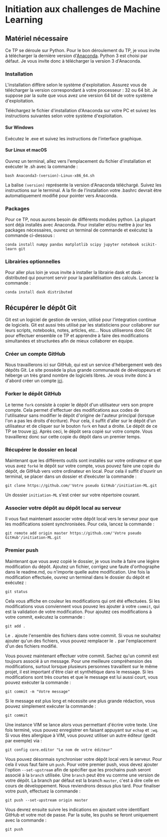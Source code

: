 # Initiation aux challenges de Machine Learning

## Matériel nécessaire

Ce TP se déroule sur Python. Pour le bon déroulement du TP, je vous invite à télécharger la dernière version d'[Anaconda](https://www.continuum.io/Downloads). Python 3 est choisi par défaut. Je vous invite donc à télécharger la version 3 d'Anaconda.

### Installation 

L'installation diffère selon le système d'exploitation. Assurez vous de télécharger la version correspondant à votre processeur : 32 ou 64 bit. Je suppose par la suite que vous avez une version 64 bit de votre système d'exploitation.

Téléchargez le fichier d'installation d'Anaconda sur votre PC et suivez les instructions suivantes selon votre système d'exploitation.

#### Sur Windows

Exécutez le .exe et suivez les instructions de l'interface graphique.

#### Sur Linux et macOS

Ouvrez un terminal, allez vers l'emplacement du fichier d'installation et exécuter le .sh avec la commande :

```
bash Anaconda3-(version)-Linux-x86_64.sh 
```

La balise `(version)` représente la version d'Anaconda téléchargé. Suivez les instructions sur le terminal. A la fin de l'installation votre .bashrc devrait être automatiquement modifié pour pointer vers Anaconda.

### Packages

Pour ce TP, nous aurons besoin de différents modules python. La plupart sont déjà installés avec Anaconda. Pour installer et/ou mettre à jour les packages nécessaires, ouvrez un terminal de commande et exécutez la commande ci-dessous :

``` 
conda install numpy pandas matplotlib scipy jupyter notebook scikit-learn git
```

### Librairies optionnelles

Pour aller plus loin je vous invite à installer la librairie dask et dask-distributed qui pourront servir pour la parallélisation des calculs. Lancez la commande :

```
conda install dask distributed 
```

## Récupérer le dépôt Git

Git est un logiciel de gestion de version, utilisé pour l'integration continue de logiciels. Git est aussi très utilisé par les statisticiens pour collaborer sur leurs scripts, notebooks, notes, articles, etc... Nous utiliserons donc Git pour effectuer ensemble ce TP et apprendre à faire des modifications simultanées et structurées afin de mieux collaborer en équipe.

### Créer un compte GitHub

Nous travaillerons ici sur GitHub, qui est un service d'hébergement web des dépôts Git. Le site possède la plus grande communauté de développeurs et héberge un très grand nombre de logiciels libres. Je vous invite donc à d'abord créer un compte [ici](https://github.com/join?source=header-home). 

### Forker le dépôt GitHub

Le terme `fork` consiste à copier le dépôt d'un utilisateur vers son propre compte. Cela permet d'effectuer des modifications aux codes de l'utilisateur sans modifier le dépôt d'origine de l'auteur principal (lorsque l'on a pas les droits d'écriture). Pour cela, il suffit d'aller sur le dépôt d'un utilisateur et de cliquer sur le bouton `fork` en haut a droite. Le dépôt de ce TP se trouve [ici](https://github.com/NazBen/initiation-ML.git). Après ceci, le dépôt sera copié sur votre compte. Vous travaillerez donc sur cette copie du dépôt dans un premier temps.

### Récupérer le dossier en local

Maintenant que les différents outils sont installés sur votre ordinateur et que vous avez `forké` le dépôt sur votre compte, vous pouvez faire une copie du dépôt, de GitHub vers votre ordinateur en local. Pour cela il suffit d'ouvrir un terminal, se placer dans un dossier et d’exécuter la commande :

```
git clone https://github.com/'Votre pseudo GitHub'/initiation-ML.git
```

Un dossier `initiation-ML` s'est créer sur votre répertoire courant.

### Associer votre dépôt au dépôt local au serveur

Il vous faut maintenant associer votre dépôt local vers le serveur pour que les modifications soient synchronisées. Pour cela, lancez la commande :

```
git remote add origin master https://github.com/'Votre pseudo GitHub'/initiation-ML.git
```

### Premier push

Maintenant que vous avez copié le dossier, je vous invite à faire une légère modification du dépôt. Ajoutez un fichier, corrigez une faute d'orthographe dans le readme.md, ou n'importe quelle autre modification. Une fois la modification effectuée, ouvrez un terminal dans le dossier du dépôt et exécutez :

```
git status
```

Cela vous affiche en couleur les modifications qui ont été effectuées. Si les modifications vous conviennent vous pouvez les ajouter à votre `commit`, qui est la validation de votre modification. Pour ajoutez ces modifications à votre commit, exécutez la commande :

```
git add .
```

Le `.` ajoute l'ensemble des fichiers dans votre commit. Si vous ne souhaitez ajouter qu'un des fichiers, vous pouvez remplacer le `.` par l'emplacement d'un des fichiers modifié.

Vous pouvez maintenant effectuer votre commit. Sachez qu'un commit est toujours associé à un message. Pour une meilleure compréhension des modifications, surtout lorsque plusieurs personnes travaillent sur le même projet, il est important d'être clair et synthétique dans le message. Si les modifications sont très courtes et que le message est lui aussi court, vous pouvez exécuter la commande :

```
git commit -m "Votre message"
```

Si le message est plus long et nécessite une plus grande rédaction, vous pouvez simplement exécuter la commande :

```
git commit
```

Une instance VIM se lance alors vous permettant d'écrire votre texte. Une fois terminé, vous pouvez enregistrer en faisant appuyant sur `echap` et `:wq`. Si vous êtes allergique à VIM, vous pouvez utiliser un autre éditeur (gedit par exemple) via :

```
git config core.editor "Le nom de votre éditeur"
```

Vous pouvez désormais synchroniser votre dépôt local vers le serveur. Pour cela il vous faut faire un `push`. Pour votre premier push, vous devez ajouter l'option `--set-upstream` afin de spécifier que les prochains push seront associé à la `branch` utilisée. Une `branch` peut être vu comme une version de votre dépôt. La branch par défaut est la branch `master`, c'est à dire celle en cours de développement. Nous reviendrons dessus plus tard. Pour finaliser votre push, effectuez la commande :

```
git push --set-upstream origin master
```

Vous devrez ensuite suivre les indications en ajoutant votre identifiant GitHub et votre mot de passe. Par la suite, les pushs se feront uniquement avec la commande :

```
git push
```